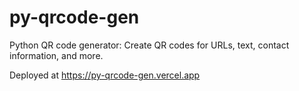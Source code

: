 # py-qrcode-gen
Python QR code generator: Create QR codes for URLs, text, contact information, and more.


Deployed at https://py-qrcode-gen.vercel.app
